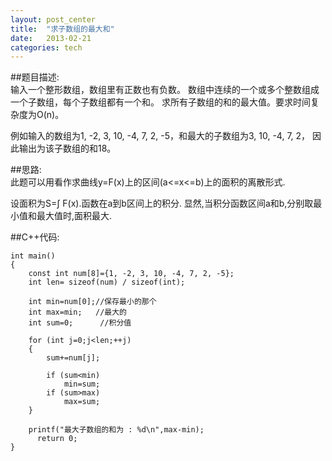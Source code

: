 ```yaml
---
layout: post_center
title:  "求子数组的最大和"
date:   2013-02-21  
categories: tech
---
```




##题目描述:  
输入一个整形数组，数组里有正数也有负数。
数组中连续的一个或多个整数组成一个子数组，每个子数组都有一个和。
求所有子数组的和的最大值。要求时间复杂度为O(n)。

例如输入的数组为1, -2, 3, 10, -4, 7, 2, -5，和最大的子数组为3, 10, -4, 7, 2，
因此输出为该子数组的和18。


##思路:  
此题可以用看作求曲线y=F(x)上的区间(a<=x<=b)上的面积的离散形式.

设面积为S=∫<ab> F(x).函数在a到b区间上的积分.
显然,当积分函数区间a和b,分别取最小值和最大值时,面积最大.  

##C++代码:    

	int main()
	{
	    const int num[8]={1, -2, 3, 10, -4, 7, 2, -5};
	    int len= sizeof(num) / sizeof(int);
	    
	    int min=num[0];//保存最小的那个
	    int max=min;   //最大的
	    int sum=0;      //积分值
	    
	    for (int j=0;j<len;++j)
	    {
	        sum+=num[j];
	        
	        if (sum<min)
	            min=sum;
	        if (sum>max)
	            max=sum;
	    }
	    
	    printf("最大子数组的和为 : %d\n",max-min);
		  return 0;
	}


